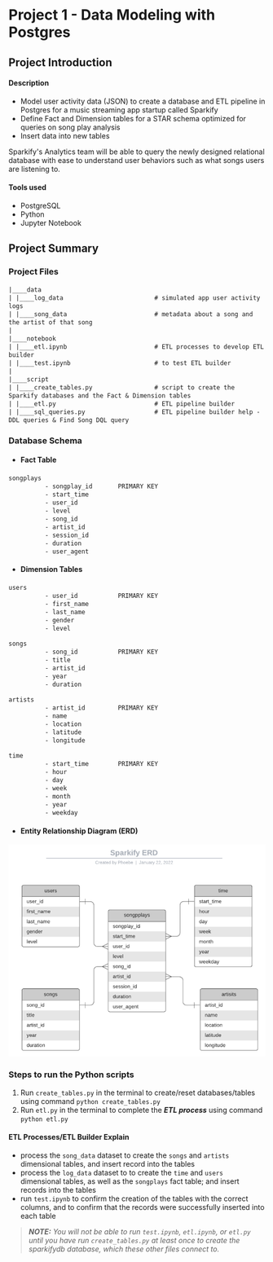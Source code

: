 # Project 1 - Data Modeling with Postgres

## Project Introduction

#### Description
* Model user activity data (JSON) to create a database and ETL pipeline in Postgres for a music streaming app startup called Sparkify
* Define Fact and Dimension tables for a STAR schema optimized for queries on song play analysis
* Insert data into new tables

Sparkify's Analytics team will be able to query the newly designed relational database with ease to understand user behaviors such as what songs users are listening to.

#### Tools used
* PostgreSQL
* Python
* Jupyter Notebook


## Project Summary

### Project Files 

```
|____data
| |____log_data                         # simulated app user activity logs
| |____song_data                        # metadata about a song and the artist of that song
|
|____notebook
| |____etl.ipynb                        # ETL processes to develop ETL builder 
| |____test.ipynb                       # to test ETL builder
|
|____script
| |____create_tables.py                 # script to create the Sparkify databases and the Fact & Dimension tables
| |____etl.py                           # ETL pipeline builder
| |____sql_queries.py                   # ETL pipeline builder help - DDL queries & Find Song DQL query
```



### Database Schema 

* #### Fact Table 


```
songplays 
          - songplay_id       PRIMARY KEY
          - start_time
          - user_id
          - level
          - song_id
          - artist_id
          - session_id
          - duration
          - user_agent
```

* #### Dimension Tables


```
users 
          - user_id           PRIMARY KEY
          - first_name
          - last_name
          - gender
          - level
```
```
songs 
          - song_id           PRIMARY KEY
          - title
          - artist_id
          - year
          - duration
```
```
artists 
          - artist_id         PRIMARY KEY
          - name
          - location
          - latitude
          - longitude
```
```
time 
          - start_time        PRIMARY KEY
          - hour
          - day
          - week
          - month
          - year
          - weekday
```
* #### Entity Relationship Diagram (ERD)

![](https://github.com/phphoebe/Udacity-Data-Engineering-Nanodegree/blob/master/Project%201-Data%20Modeling%20with%20Postgres/Sparkify%20ERD.png)



### Steps to run the Python scripts
1. Run `create_tables.py` in the terminal to create/reset databases/tables using command ```python create_tables.py```
2. Run `etl.py` in the terminal to complete the ***ETL process*** using command ```python etl.py```

#### ETL Processes/ETL Builder Explain
* process the `song_data` dataset to create the `songs` and `artists` dimensional tables, and insert record into the tables
* process the `log_data` dataset to to create the `time` and `users` dimensional tables, as well as the `songplays` fact table; and insert records into the tables
* run `test.ipynb` to confirm the creation of the tables with the correct columns, and to confirm that the records were successfully inserted into each table


> ***NOTE:** You will not be able to run `test.ipynb`, `etl.ipynb`, or `etl.py` until you have run `create_tables.py` at least once to create the sparkifydb database, which these other files connect to.*
